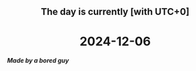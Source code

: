 <h2 align=center>The day is currently [with UTC+0]</h2>
<h1 align=center><!--TIME BEGIN-->2024-12-06<!--TIME END--></h1>
<h5>Made by a bored guy</h5>
